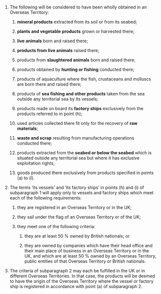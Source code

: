 1. The following will be considered to have been wholly obtained in an Overseas Territory:

   1. **mineral products** extracted from its soil or from its seabed;

   2. **plants and vegetable products** grown or harvested there;

   3. **live animals** born and raised there;

   4. **products from live animals** raised there;

   5. products from **slaughtered animals** born and raised there;

   6. products obtained by **hunting or fishing** conducted there;

   7. products of aquaculture where the fish, crustaceans and molluscs are born there and raised there;

   8. products of **sea fishing and other products** taken from the sea outside any territorial sea by its vessels;

   9. products made on board its **factory ships** exclusively from the products referred to in point (h);

   10. used articles collected there fit only for the recovery of **raw materials**;

   11. **waste and scrap** resulting from manufacturing operations conducted there;

   12. products extracted from the **seabed or below the seabed** which is situated outside any territorial sea but where it has exclusive exploitation rights;

   13. goods produced there exclusively from products specified in points (a) to (l).

2. The terms ‘its vessels’ and ‘its factory ships’ in points (h) and (i) of subparagraph 1 will apply only to vessels and factory ships which meet each of the following requirements:

   1. they are registered in an Overseas Territory or in the UK;

   2. they sail under the flag of an Overseas Territory or of the UK;

   3. they meet one of the following criteria:

      1. they are at least 50 % owned by British nationals; or

      2. they are owned by companies which have their head office and their main place of business in an Overseas Territory or in the UK, and which are at least 50 % owned by an Overseas Territory, public entities of that Overseas Territory or British nationals.

3. The criteria of subparagraph 2 may each be fulfilled in the UK or in different Overseas Territories. In that case, the products will be deemed to have the origin of the Overseas Territory where the vessel or factory ship is registered in accordance with point (a) of subparagraph 2.
